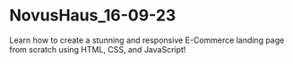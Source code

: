# NovusHaus_16-09-23
Learn how to create a stunning and responsive E-Commerce landing page from scratch using HTML, CSS, and JavaScript!

